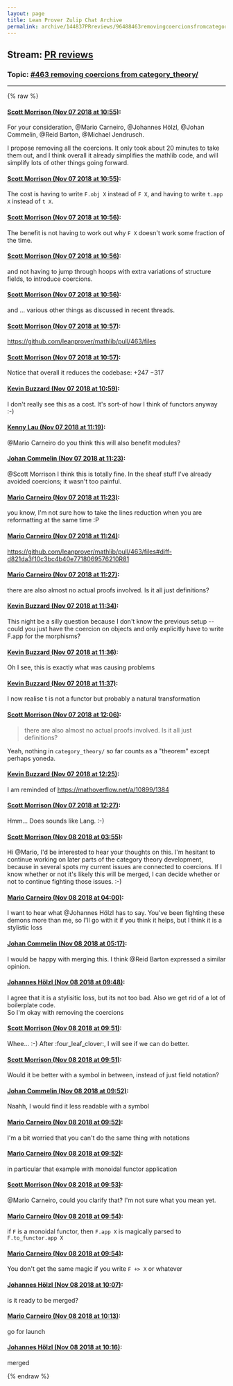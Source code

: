 ```yaml
---
layout: page
title: Lean Prover Zulip Chat Archive 
permalink: archive/144837PRreviews/96488463removingcoercionsfromcategorytheory.html
---
```


## Stream: [PR reviews](index.html)
### Topic: [#463 removing coercions from category_theory/](96488463removingcoercionsfromcategorytheory.html)

---


{% raw %}
#### [ Scott Morrison (Nov 07 2018 at 10:55)](https://leanprover.zulipchat.com/#narrow/stream/144837-PR%20reviews/topic/%23463%20removing%20coercions%20from%20category_theory//near/146929906):
<p>For your consideration, <span class="user-mention" data-user-id="110049">@Mario Carneiro</span>, <span class="user-mention" data-user-id="110294">@Johannes Hölzl</span>, <span class="user-mention" data-user-id="112680">@Johan Commelin</span>, <span class="user-mention" data-user-id="110032">@Reid Barton</span>, <span class="user-mention" data-user-id="128547">@Michael Jendrusch</span>.</p>
<p>I propose removing all the coercions. It only took about 20 minutes to take them out, and I think overall it already simplifies the mathlib code, and will simplify lots of other things going forward.</p>

#### [ Scott Morrison (Nov 07 2018 at 10:55)](https://leanprover.zulipchat.com/#narrow/stream/144837-PR%20reviews/topic/%23463%20removing%20coercions%20from%20category_theory//near/146929916):
<p>The cost is having to write <code>F.obj X</code> instead of <code>F X</code>, and having to write <code>t.app X</code> instead of <code>t X</code>.</p>

#### [ Scott Morrison (Nov 07 2018 at 10:56)](https://leanprover.zulipchat.com/#narrow/stream/144837-PR%20reviews/topic/%23463%20removing%20coercions%20from%20category_theory//near/146929959):
<p>The benefit is not having to work out why <code>F X</code> doesn't work some fraction of the time.</p>

#### [ Scott Morrison (Nov 07 2018 at 10:56)](https://leanprover.zulipchat.com/#narrow/stream/144837-PR%20reviews/topic/%23463%20removing%20coercions%20from%20category_theory//near/146929965):
<p>and not having to jump through hoops with extra variations of structure fields, to introduce coercions.</p>

#### [ Scott Morrison (Nov 07 2018 at 10:56)](https://leanprover.zulipchat.com/#narrow/stream/144837-PR%20reviews/topic/%23463%20removing%20coercions%20from%20category_theory//near/146929970):
<p>and ... various other things as discussed in recent threads.</p>

#### [ Scott Morrison (Nov 07 2018 at 10:57)](https://leanprover.zulipchat.com/#narrow/stream/144837-PR%20reviews/topic/%23463%20removing%20coercions%20from%20category_theory//near/146929985):
<p><a href="https://github.com/leanprover/mathlib/pull/463/files" target="_blank" title="https://github.com/leanprover/mathlib/pull/463/files">https://github.com/leanprover/mathlib/pull/463/files</a></p>

#### [ Scott Morrison (Nov 07 2018 at 10:57)](https://leanprover.zulipchat.com/#narrow/stream/144837-PR%20reviews/topic/%23463%20removing%20coercions%20from%20category_theory//near/146929990):
<p>Notice that overall it reduces the codebase: +247 −317</p>

#### [ Kevin Buzzard (Nov 07 2018 at 10:59)](https://leanprover.zulipchat.com/#narrow/stream/144837-PR%20reviews/topic/%23463%20removing%20coercions%20from%20category_theory//near/146930066):
<p>I don't really see this as a cost. It's sort-of how I think of functors anyway :-)</p>

#### [ Kenny Lau (Nov 07 2018 at 11:19)](https://leanprover.zulipchat.com/#narrow/stream/144837-PR%20reviews/topic/%23463%20removing%20coercions%20from%20category_theory//near/146930864):
<p><span class="user-mention" data-user-id="110049">@Mario Carneiro</span> do you think this will also benefit modules?</p>

#### [ Johan Commelin (Nov 07 2018 at 11:23)](https://leanprover.zulipchat.com/#narrow/stream/144837-PR%20reviews/topic/%23463%20removing%20coercions%20from%20category_theory//near/146931051):
<p><span class="user-mention" data-user-id="110087">@Scott Morrison</span> I think this is totally fine. In the sheaf stuff I've already avoided coercions; it wasn't too painful.</p>

#### [ Mario Carneiro (Nov 07 2018 at 11:23)](https://leanprover.zulipchat.com/#narrow/stream/144837-PR%20reviews/topic/%23463%20removing%20coercions%20from%20category_theory//near/146931064):
<p>you know, I'm not sure how to take the lines reduction when you are reformatting at the same time :P</p>

#### [ Mario Carneiro (Nov 07 2018 at 11:24)](https://leanprover.zulipchat.com/#narrow/stream/144837-PR%20reviews/topic/%23463%20removing%20coercions%20from%20category_theory//near/146931112):
<p><a href="https://github.com/leanprover/mathlib/pull/463/files#diff-d821da3f10c3bc4b40e7718069576210R81" target="_blank" title="https://github.com/leanprover/mathlib/pull/463/files#diff-d821da3f10c3bc4b40e7718069576210R81">https://github.com/leanprover/mathlib/pull/463/files#diff-d821da3f10c3bc4b40e7718069576210R81</a></p>

#### [ Mario Carneiro (Nov 07 2018 at 11:27)](https://leanprover.zulipchat.com/#narrow/stream/144837-PR%20reviews/topic/%23463%20removing%20coercions%20from%20category_theory//near/146931252):
<p>there are also almost no actual proofs involved. Is it all just definitions?</p>

#### [ Kevin Buzzard (Nov 07 2018 at 11:34)](https://leanprover.zulipchat.com/#narrow/stream/144837-PR%20reviews/topic/%23463%20removing%20coercions%20from%20category_theory//near/146931583):
<p>This night be a silly question because I don't know the previous setup -- could you just have the coercion on objects and only explicitly have to write F.app for the morphisms?</p>

#### [ Kevin Buzzard (Nov 07 2018 at 11:36)](https://leanprover.zulipchat.com/#narrow/stream/144837-PR%20reviews/topic/%23463%20removing%20coercions%20from%20category_theory//near/146931654):
<p>Oh I see, this is exactly what was causing problems</p>

#### [ Kevin Buzzard (Nov 07 2018 at 11:37)](https://leanprover.zulipchat.com/#narrow/stream/144837-PR%20reviews/topic/%23463%20removing%20coercions%20from%20category_theory//near/146931665):
<p>I now realise t is not a functor but probably a natural transformation</p>

#### [ Scott Morrison (Nov 07 2018 at 12:06)](https://leanprover.zulipchat.com/#narrow/stream/144837-PR%20reviews/topic/%23463%20removing%20coercions%20from%20category_theory//near/146932793):
<blockquote>
<p>there are also almost no actual proofs involved. Is it all just definitions?</p>
</blockquote>
<p>Yeah, nothing in <code>category_theory/</code> so far counts as a "theorem" except perhaps yoneda.</p>

#### [ Kevin Buzzard (Nov 07 2018 at 12:25)](https://leanprover.zulipchat.com/#narrow/stream/144837-PR%20reviews/topic/%23463%20removing%20coercions%20from%20category_theory//near/146933605):
<p>I am reminded of <a href="https://mathoverflow.net/a/10899/1384" target="_blank" title="https://mathoverflow.net/a/10899/1384">https://mathoverflow.net/a/10899/1384</a></p>

#### [ Scott Morrison (Nov 07 2018 at 12:27)](https://leanprover.zulipchat.com/#narrow/stream/144837-PR%20reviews/topic/%23463%20removing%20coercions%20from%20category_theory//near/146933680):
<p>Hmm... Does sounds like Lang. :-)</p>

#### [ Scott Morrison (Nov 08 2018 at 03:55)](https://leanprover.zulipchat.com/#narrow/stream/144837-PR%20reviews/topic/%23463%20removing%20coercions%20from%20category_theory//near/147273670):
<p>Hi @Mario, I'd be interested to hear your thoughts on this. I'm hesitant to continue working on later parts of the category theory development, because in several spots my current issues are connected to coercions. If I know whether or not it's likely this will be merged, I can decide whether or not to continue fighting those issues. :-)</p>

#### [ Mario Carneiro (Nov 08 2018 at 04:00)](https://leanprover.zulipchat.com/#narrow/stream/144837-PR%20reviews/topic/%23463%20removing%20coercions%20from%20category_theory//near/147273876):
<p>I want to hear what <span class="user-mention" data-user-id="110294">@Johannes Hölzl</span> has to say. You've been fighting these demons more than me, so I'll go with it if you think it helps, but I think it is a stylistic loss</p>

#### [ Johan Commelin (Nov 08 2018 at 05:17)](https://leanprover.zulipchat.com/#narrow/stream/144837-PR%20reviews/topic/%23463%20removing%20coercions%20from%20category_theory//near/147276465):
<p>I would be happy with merging this. I think <span class="user-mention" data-user-id="110032">@Reid Barton</span> expressed a similar opinion.</p>

#### [ Johannes Hölzl (Nov 08 2018 at 09:48)](https://leanprover.zulipchat.com/#narrow/stream/144837-PR%20reviews/topic/%23463%20removing%20coercions%20from%20category_theory//near/147285804):
<p>I agree that it is a stylisitic loss, but its not too bad. Also we get rid of a lot of boilerplate code.<br>
So I'm okay with removing the coercions</p>

#### [ Scott Morrison (Nov 08 2018 at 09:51)](https://leanprover.zulipchat.com/#narrow/stream/144837-PR%20reviews/topic/%23463%20removing%20coercions%20from%20category_theory//near/147285900):
<p>Whee... :-) After <span class="emoji emoji-1f340" title="four leaf clover">:four_leaf_clover:</span>, I will see if we can do better.</p>

#### [ Scott Morrison (Nov 08 2018 at 09:51)](https://leanprover.zulipchat.com/#narrow/stream/144837-PR%20reviews/topic/%23463%20removing%20coercions%20from%20category_theory//near/147285913):
<p>Would it be better with a symbol in between, instead of just field notation?</p>

#### [ Johan Commelin (Nov 08 2018 at 09:52)](https://leanprover.zulipchat.com/#narrow/stream/144837-PR%20reviews/topic/%23463%20removing%20coercions%20from%20category_theory//near/147285958):
<p>Naahh, I would find it less readable with a symbol</p>

#### [ Mario Carneiro (Nov 08 2018 at 09:52)](https://leanprover.zulipchat.com/#narrow/stream/144837-PR%20reviews/topic/%23463%20removing%20coercions%20from%20category_theory//near/147285959):
<p>I'm a bit worried that you can't do the same thing with notations</p>

#### [ Mario Carneiro (Nov 08 2018 at 09:52)](https://leanprover.zulipchat.com/#narrow/stream/144837-PR%20reviews/topic/%23463%20removing%20coercions%20from%20category_theory//near/147285967):
<p>in particular that example with monoidal functor application</p>

#### [ Scott Morrison (Nov 08 2018 at 09:53)](https://leanprover.zulipchat.com/#narrow/stream/144837-PR%20reviews/topic/%23463%20removing%20coercions%20from%20category_theory//near/147285994):
<p><span class="user-mention" data-user-id="110049">@Mario Carneiro</span>, could you clarify that? I'm not sure what you mean yet.</p>

#### [ Mario Carneiro (Nov 08 2018 at 09:54)](https://leanprover.zulipchat.com/#narrow/stream/144837-PR%20reviews/topic/%23463%20removing%20coercions%20from%20category_theory//near/147286041):
<p>if <code>F</code> is a monoidal functor, then <code>F.app X</code> is magically parsed to <code>F.to_functor.app X</code></p>

#### [ Mario Carneiro (Nov 08 2018 at 09:54)](https://leanprover.zulipchat.com/#narrow/stream/144837-PR%20reviews/topic/%23463%20removing%20coercions%20from%20category_theory//near/147286048):
<p>You don't get the same magic if you write <code>F +&gt; X</code> or whatever</p>

#### [ Johannes Hölzl (Nov 08 2018 at 10:07)](https://leanprover.zulipchat.com/#narrow/stream/144837-PR%20reviews/topic/%23463%20removing%20coercions%20from%20category_theory//near/147286639):
<p>is it ready to be merged?</p>

#### [ Mario Carneiro (Nov 08 2018 at 10:13)](https://leanprover.zulipchat.com/#narrow/stream/144837-PR%20reviews/topic/%23463%20removing%20coercions%20from%20category_theory//near/147286899):
<p>go for launch</p>

#### [ Johannes Hölzl (Nov 08 2018 at 10:16)](https://leanprover.zulipchat.com/#narrow/stream/144837-PR%20reviews/topic/%23463%20removing%20coercions%20from%20category_theory//near/147287069):
<p>merged</p>


{% endraw %}
